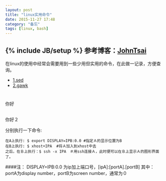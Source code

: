 ```yaml
---
layout: post
title: "linux实用命令"
date: 2015-11-27 17:48
category: "备忘"
tags: [linux, bash]
---
```

{% include JB/setup %}
参考博客：[JohnTsai](http://www.cnblogs.com/JohnTsai/p/4027229.html)
---

在linux的使用中经常会需要用到一些少用但实用的命令，在此做一记录，方便查询。

* [1.sed](#1)  
* [2.gawk](#2)

<h1 id="1"1.sed></h1>
你好

<h2 id='2'2.gawk></h2>
你好２


分别执行一下命令:    

	在A上执行: $ export DISPLAY=IPB:0.0 #指定Ａ的显示位置为B
	在B上执行: $ xhost+IPA  #将Ａ加入到xhost中去
	之后，在Ｂ上执行：$ ssh -x IPA　＃用ssh连接Ａ，此时便可以在Ｂ上显示Ａ的图形界面了。

####注：
DISPLAY=IPB:0.0 为ip加上端口号，[ipA]:[portA].[portB]
其中：portA为display number，portB为screen number，通常为０
